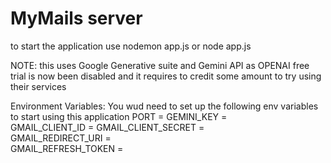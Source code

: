 # MyMails server

to start the application use
nodemon app.js
or
node app.js

NOTE: this uses Google Generative suite and Gemini API as OPENAI free trial is now been disabled and it requires to credit some amount to try using their services

Environment Variables:
You wud need to set up the following env variables to start using this application
PORT =
GEMINI_KEY =  
GMAIL_CLIENT_ID =
GMAIL_CLIENT_SECRET =  
GMAIL_REDIRECT_URI =  
GMAIL_REFRESH_TOKEN =
